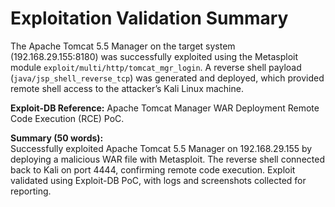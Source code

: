 # Exploitation Validation Summary

The Apache Tomcat 5.5 Manager on the target system (192.168.29.155:8180) was successfully exploited using the Metasploit module `exploit/multi/http/tomcat_mgr_login`. A reverse shell payload (`java/jsp_shell_reverse_tcp`) was generated and deployed, which provided remote shell access to the attacker’s Kali Linux machine.

**Exploit-DB Reference:** Apache Tomcat Manager WAR Deployment Remote Code Execution (RCE) PoC.

**Summary (50 words):**  
Successfully exploited Apache Tomcat 5.5 Manager on 192.168.29.155 by deploying a malicious WAR file with Metasploit. The reverse shell connected back to Kali on port 4444, confirming remote code execution. Exploit validated using Exploit-DB PoC, with logs and screenshots collected for reporting.



